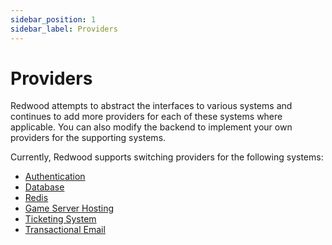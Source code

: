```yaml
---
sidebar_position: 1
sidebar_label: Providers
---
```


# Providers

Redwood attempts to abstract the interfaces to various systems and continues to add more providers for each of these systems where applicable. You can also modify the backend to implement your own providers for the supporting systems.

Currently, Redwood supports switching providers for the following systems:
- [Authentication](./authentication/overview.md)
- [Database](./database/overview.md)
- [Redis](./redis/overview.md)
- [Game Server Hosting](./game-server-hosting/overview.md)
- [Ticketing System](./ticketing/overview.md)
- [Transactional Email](./email/overview.md)
